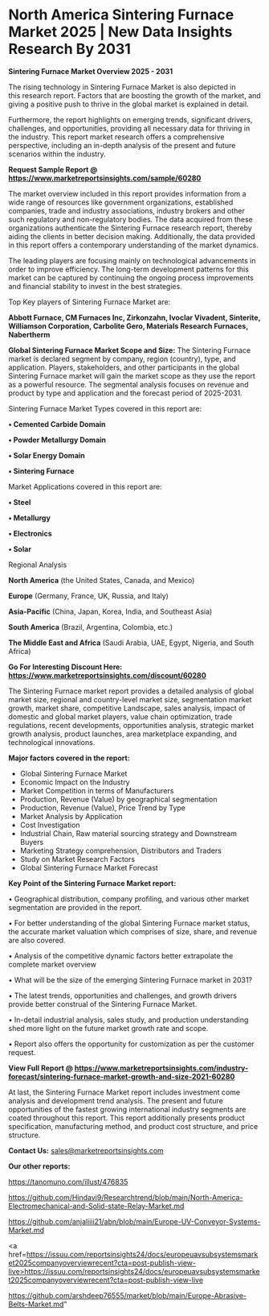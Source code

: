 # North America Sintering Furnace Market 2025 | New Data Insights Research By 2031

<Strong> Sintering Furnace Market Overview 2025 - 2031</strong>

The rising technology in Sintering Furnace Market is also depicted in this research report. Factors that are boosting the growth of the market, and giving a positive push to thrive in the global market is explained in detail.

Furthermore, the report highlights on emerging trends, significant drivers, challenges, and opportunities, providing all necessary data for thriving in the industry. This report market research offers a comprehensive perspective, including an in-depth analysis of the present and future scenarios within the industry.

<strong>Request Sample Report @ <a href=https://www.marketreportsinsights.com/sample/60280>https://www.marketreportsinsights.com/sample/60280</a></strong>

The market overview included in this report provides information from a wide range of resources like government organizations, established companies, trade and industry associations, industry brokers and other such regulatory and non-regulatory bodies. The data acquired from these organizations authenticate the Sintering Furnace research report, thereby aiding the clients in better decision making. Additionally, the data provided in this report offers a contemporary understanding of the market dynamics.

The leading players are focusing mainly on technological advancements in order to improve efficiency. The long-term development patterns for this market can be captured by continuing the ongoing process improvements and financial stability to invest in the best strategies.

Top Key players of Sintering Furnace Market are:

<strong>Abbott Furnace, CM Furnaces Inc, Zirkonzahn, Ivoclar Vivadent, Sinterite, Williamson Corporation, Carbolite Gero, Materials Research Furnaces, Nabertherm</strong>

<strong><b>Global Sintering Furnace Market Scope and Size:</b></strong>
The Sintering Furnace market is declared segment by company, region (country), type, and application. Players, stakeholders, and other participants in the global Sintering Furnace market will gain the market scope as they use the report as a powerful resource. The segmental analysis focuses on revenue and product by type and application and the forecast period of 2025-2031.

Sintering Furnace Market Types covered in this report are:

<strong>• Cemented Carbide Domain

• Powder Metallurgy Domain

• Solar Energy Domain

• Sintering Furnace</strong>

Market Applications covered in this report are:

<strong>• Steel

• Metallurgy

• Electronics

• Solar</strong> 

Regional Analysis

<strong>North America</strong> (the United States, Canada, and Mexico)

<strong>Europe</strong> (Germany, France, UK, Russia, and Italy)

<strong>Asia-Pacific</strong> (China, Japan, Korea, India, and Southeast Asia)

<strong>South America</strong> (Brazil, Argentina, Colombia, etc.)

<strong>The Middle East and Africa</strong> (Saudi Arabia, UAE, Egypt, Nigeria, and South Africa)

<strong>Go For Interesting Discount Here: <a href=https://www.marketreportsinsights.com/discount/60280>https://www.marketreportsinsights.com/discount/60280</a></strong>

The Sintering Furnace market report provides a detailed analysis of global market size, regional and country-level market size, segmentation market growth, market share, competitive Landscape, sales analysis, impact of domestic and global market players, value chain optimization, trade regulations, recent developments, opportunities analysis, strategic market growth analysis, product launches, area marketplace expanding, and technological innovations.

<strong><b>Major factors covered in the report:</b></strong>
<ul>
  <li>Global Sintering Furnace Market </li>
  <li>Economic Impact on the Industry</li>
  <li>Market Competition in terms of Manufacturers</li>
  <li>Production, Revenue (Value) by geographical segmentation</li>
  <li>Production, Revenue (Value), Price Trend by Type</li>
  <li>Market Analysis by Application</li>
  <li>Cost Investigation</li>
  <li>Industrial Chain, Raw material sourcing strategy and Downstream Buyers</li>
  <li>Marketing Strategy comprehension, Distributors and Traders</li>
  <li>Study on Market Research Factors</li>
  <li>Global Sintering Furnace Market Forecast</li>
</ul>

<strong><b>Key Point of the Sintering Furnace Market report:</b></strong>

• Geographical distribution, company profiling, and various other market segmentation are provided in the report.

• For better understanding of the global Sintering Furnace market status, the accurate market valuation which comprises of size, share, and revenue are also covered.

• Analysis of the competitive dynamic factors better extrapolate the complete market overview

• What will be the size of the emerging Sintering Furnace market in 2031?

• The latest trends, opportunities and challenges, and growth drivers provide better construal of the Sintering Furnace Market.

• In-detail industrial analysis, sales study, and production understanding shed more light on the future market growth rate and scope.

• Report also offers the opportunity for customization as per the customer request.

<strong><b>View Full Report @ <a href=https://www.marketreportsinsights.com/industry-forecast/sintering-furnace-market-growth-and-size-2021-60280>https://www.marketreportsinsights.com/industry-forecast/sintering-furnace-market-growth-and-size-2021-60280</a></b></strong>


At last, the Sintering Furnace Market report includes investment come analysis and development trend analysis. The present and future opportunities of the fastest growing international industry segments are coated throughout this report. This report additionally presents product specification, manufacturing method, and product cost structure, and price structure.

<strong>Contact Us:</strong>
sales@marketreportsinsights.com

<strong>Our other reports:</strong>

<a href=https://tanomuno.com/illust/476835>https://tanomuno.com/illust/476835</a>

<a href=https://github.com/Hindavi9/Researchtrend/blob/main/North-America-Electromechanical-and-Solid-state-Relay-Market.md>https://github.com/Hindavi9/Researchtrend/blob/main/North-America-Electromechanical-and-Solid-state-Relay-Market.md</a>

<a href=https://github.com/anjaliiii21/abn/blob/main/Europe-UV-Conveyor-Systems-Market.md>https://github.com/anjaliiii21/abn/blob/main/Europe-UV-Conveyor-Systems-Market.md</a>

<a href=https://issuu.com/reportsinsights24/docs/europeuavsubsystemsmarket2025companyoverviewrecent?cta=post-publish-view-live>https://issuu.com/reportsinsights24/docs/europeuavsubsystemsmarket2025companyoverviewrecent?cta=post-publish-view-live</a>

<a href=https://github.com/arshdeep76555/market/blob/main/Europe-Abrasive-Belts-Market.md>https://github.com/arshdeep76555/market/blob/main/Europe-Abrasive-Belts-Market.md</a>"
